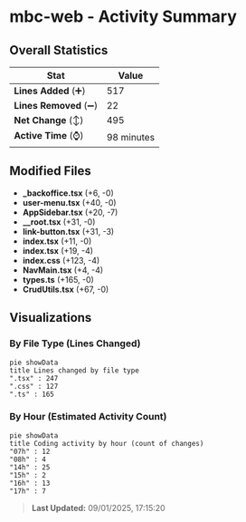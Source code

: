 # mbc-web - Activity Summary 

## Overall Statistics

| Stat                   | Value                                                             |
| ---------------------- | ----------------------------------------------------------------- |
| **Lines Added** (➕)   | 517                                          |
| **Lines Removed** (➖) | 22                                        |
| **Net Change** (↕)    | 495                |
| **Active Time** (⌚)   | 98 minutes |


## Modified Files
- **_backoffice.tsx** (+6, -0)
- **user-menu.tsx** (+40, -0)
- **AppSidebar.tsx** (+20, -7)
- **__root.tsx** (+31, -0)
- **link-button.tsx** (+31, -3)
- **index.tsx** (+11, -0)
- **index.tsx** (+19, -4)
- **index.css** (+123, -4)
- **NavMain.tsx** (+4, -4)
- **types.ts** (+165, -0)
- **CrudUtils.tsx** (+67, -0)

## Visualizations

### By File Type (Lines Changed)

```mermaid
pie showData
title Lines changed by file type
".tsx" : 247
".css" : 127
".ts" : 165
```

### By Hour (Estimated Activity Count)

```mermaid
pie showData
title Coding activity by hour (count of changes)
"07h" : 12
"08h" : 4
"14h" : 25
"15h" : 2
"16h" : 13
"17h" : 7
```


> **Last Updated:** 09/01/2025, 17:15:20
